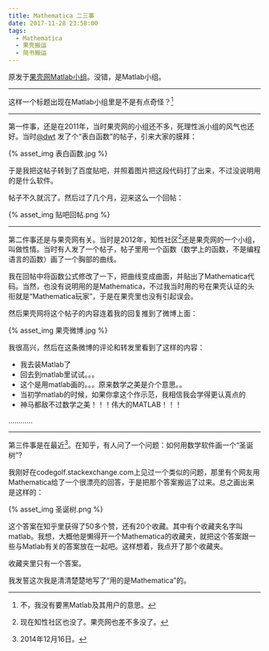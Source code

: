 ```yaml
---
title: Mathematica 二三事
date: 2017-11-28 23:58:00
tags:
  - Mathematica
  - 果壳搬运
  - 简书搬运
---
```


原发于[果壳网Matlab小组](https://www.guokr.com/post/650918/)。没错，是Matlab小组。

---

这样一个标题出现在Matlab小组里是不是有点奇怪？[^1]

<!-- more -->

---

第一件事，还是在2011年，当时果壳网的小组还不多，死理性派小组的风气也还好。当时[@dwt](http://www.guokr.com/group/n/dwt) 发了个“表白函数”的帖子，引来大家的膜拜：

{% asset_img 表白函数.jpg %}

于是我把这帖子转到了百度贴吧，并照着图片把这段代码打了出来，不过没说明用的是什么软件。

帖子不久就沉了。然后过了几个月，迎来这么一个回帖：

{% asset_img 贴吧回帖.png %}

---

第二件事还是与果壳网有关。当时是2012年，知性社区[^2]还是果壳网的一个小组，叫做性情。当时有人发了一个帖子，帖子里用一个函数（数学上的函数，不是编程语言的函数）画了一个胸部的曲线。

我在回帖中将函数公式修改了一下，把曲线变成曲面，并贴出了Mathematica代码。当然，也没有说明用的是Mathematica，不过我当时用的号在果壳认证的头衔就是“Mathematica玩家”，于是在果壳里也没有引起误会。

然后果壳网将这个帖子的内容连着我的回复推到了微博上面：

{% asset_img 果壳微博.jpg %}

我很高兴，然后在这条微博的评论和转发里看到了这样的内容：

*   我去装Matlab了
*   回去到matlab里试试。。。
*   这个是用matlab画的。。。原来数学之美是介个意思。。
*   当初学matlab的时候，如果你拿这个作示范，我相信我会学得更认真点的
*   神马都敌不过数学之美！！！伟大的MATLAB！！！

…………

---

第三件事是在最近[^3]。在知乎，有人问了一个问题：如何用数学软件画一个“圣诞树”?

我刚好在codegolf.stackexchange.com上见过一个类似的问题，那里有个网友用Mathematica给了一个很漂亮的回答，于是把那个答案搬运了过来。总之画出来是这样的：

{% asset_img 圣诞树.png %}

这个答案在知乎里获得了50多个赞，还有20个收藏。其中有个收藏夹名字叫matlab。我想，大概他是懒得开一个Mathematica的收藏夹，就把这个答案跟一些与Matlab有关的答案放在一起吧。这样想着，我点开了那个收藏夹。

收藏夹里只有一个答案。

我发誓这次我是清清楚楚地写了“用的是Mathematica”的。

[^1]: 不，我没有要黑Matlab及其用户的意思。
[^2]: 现在知性社区也没了。果壳网也差不多没了。
[^3]: 2014年12月16日。
